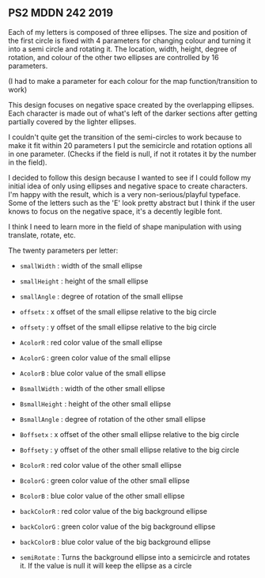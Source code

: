 ## PS2 MDDN 242 2019

Each of my letters is composed of three ellipses. The size and position of the first circle is fixed with 4 parameters for changing colour and turning it into a semi circle and rotating it. The location, width, height, degree of rotation, and colour of the other two ellipses are controlled by 16 parameters.

(I had to make a parameter for each colour for the map function/transition to work)

This design focuses on negative space created by the overlapping ellipses. Each character is made out of what's left of the darker sections after getting partially covered by the lighter ellipses.

I couldn't quite get the transition of the semi-circles to work because to make it fit within 20 parameters I put the semicircle and rotation options all in one parameter. (Checks if the field is null, if not it rotates it by the number in the field).

I decided to follow this design because I wanted to see if I could follow my initial idea of only using ellipses and negative space to create characters. I'm happy with the result, which is a very non-serious/playful typeface. Some of the letters such as the 'E' look pretty abstract but I think if the user knows to focus on the negative space, it's a decently legible font.

I think I need to learn more in the field of shape manipulation with using translate, rotate, etc.


The twenty parameters per letter:
  * `smallWidth` : width of the small ellipse
  * `smallHeight` : height of the small ellipse
  * `smallAngle` : degree of rotation of the small ellipse
  * `offsetx` : x offset of the small ellipse relative to the big circle
  * `offsety` : y offset of the small ellipse relative to the big circle
  * `AcolorR` : red color value of the small ellipse
  * `AcolorG` : green color value of the small ellipse
  * `AcolorB` : blue color value of the small ellipse

  * `BsmallWidth` : width of the other small ellipse
  * `BsmallHeight` : height of the other small ellipse
  * `BsmallAngle` : degree of rotation of the other small ellipse
  * `Boffsetx` : x offset of the other small ellipse relative to the big circle
  * `Boffsety` : y offset of the other small ellipse relative to the big circle
  * `BcolorR` : red color value of the other small ellipse
  * `BcolorG` : green color value of the other small ellipse
  * `BcolorB` : blue color value of the other small ellipse

  * `backColorR` : red color value of the big background ellipse
  * `backColorG` : green color value of the big background ellipse
  * `backColorB` : blue color value of the big background ellipse
  * `semiRotate` : Turns the background ellipse into a semicircle and rotates it. If the value is null it will keep the ellipse as a circle

